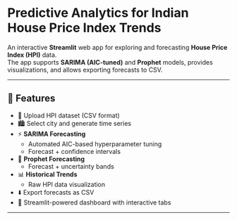 # Predictive Analytics for Indian House Price Index Trends
An interactive **Streamlit** web app for exploring and forecasting **House Price Index (HPI)** data.  
The app supports **SARIMA (AIC-tuned)** and **Prophet** models, provides visualizations, and allows exporting forecasts to CSV.  

---

## 🚀 Features

- 📂 Upload HPI dataset (CSV format)
- 🏙️ Select city and generate time series
- ⚡ **SARIMA Forecasting**
  - Automated AIC-based hyperparameter tuning
  - Forecast + confidence intervals
- 🔮 **Prophet Forecasting**
  - Forecast + uncertainty bands
- 📊 **Historical Trends**
  - Raw HPI data visualization
- ⬇️ Export forecasts as CSV
- 🎨 Streamlit-powered dashboard with interactive tabs

---
